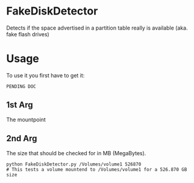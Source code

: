 # FakeDiskDetector
Detects if the space advertised in a partition table really is available (aka. fake flash drives)

# Usage
To use it you first have to get it:
```
PENDING DOC
```

## 1st Arg
The mountpoint

## 2nd Arg
The size that should be checked for in MB (MegaBytes).

```
python FakeDiskDetector.py /Volumes/volume1 526870
# This tests a volume mountend to /Volumes/volume1 for a 526.870 GB size
```
